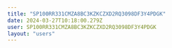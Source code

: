 ```yaml
---
title: "SP100RR331CMZA8BC3KZKCZXD2RQ3098DF3Y4PDGK"
date: 2024-03-27T10:18:00.279Z
user: SP100RR331CMZA8BC3KZKCZXD2RQ3098DF3Y4PDGK
layout: "users"
---
```

    